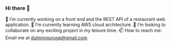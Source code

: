 ### Hi there 👋

<!--
**DulminiGuruge/DulminiGuruge** is a ✨ _special_ ✨ repository because its `README.md` (this file) appears on your GitHub profile.

Here are some ideas to get you started:-->

🔭 I’m currently working on a front end and the REST API of a restaurant web application.
🌱 I’m currently learning AWS cloud architecture.
👯 I’m looking to collaborate on any exciting project in my leisure time.
📫 How to reach me: Email me at dulminiguruge@gmail.com


